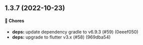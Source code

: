 ## 1.3.7 (2022-10-23)

#### 🚧 Chores

* **deps:** update dependency gradle to v6.9.3 (#59) (0eeef050)
* **deps:** upgrade to flutter v3.x (#58) (969dba54)

